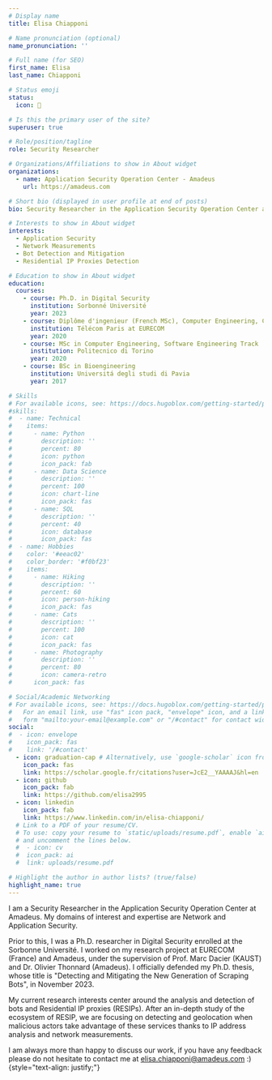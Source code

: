 ```yaml
---
# Display name
title: Elisa Chiapponi

# Name pronunciation (optional)
name_pronunciation: ''

# Full name (for SEO)
first_name: Elisa
last_name: Chiapponi

# Status emoji
status:
  icon: 🤗 

# Is this the primary user of the site?
superuser: true

# Role/position/tagline
role: Security Researcher 

# Organizations/Affiliations to show in About widget
organizations:
  - name: Application Security Operation Center - Amadeus 
    url: https://amadeus.com

# Short bio (displayed in user profile at end of posts)
bio: Security Researcher in the Application Security Operation Center at Amadeus

# Interests to show in About widget
interests:
  - Application Security
  - Network Measurements
  - Bot Detection and Mitigation
  - Residential IP Proxies Detection

# Education to show in About widget
education:
  courses:
    - course: Ph.D. in Digital Security
      institution: Sorbonné Université
      year: 2023
    - course: Diplôme d'ingenieur (French MSc), Computer Engineering, Communication System Security Track
      institution: Télécom Paris at EURECOM
      year: 2020
    - course: MSc in Computer Engineering, Software Engineering Track
      institution: Politecnico di Torino
      year: 2020
    - course: BSc in Bioengineering
      institution: Universitá degli studi di Pavia
      year: 2017

# Skills
# For available icons, see: https://docs.hugoblox.com/getting-started/page-builder/#icons
#skills:
#  - name: Technical
#    items:
#      - name: Python
#        description: ''
#        percent: 80
#        icon: python
#        icon_pack: fab
#      - name: Data Science
#        description: ''
#        percent: 100
#        icon: chart-line
#        icon_pack: fas
#      - name: SQL
#        description: ''
#        percent: 40
#        icon: database
#        icon_pack: fas
#  - name: Hobbies
#    color: '#eeac02'
#    color_border: '#f0bf23'
#    items:
#      - name: Hiking
#        description: ''
#        percent: 60
#        icon: person-hiking
#        icon_pack: fas
#      - name: Cats
#        description: ''
#        percent: 100
#        icon: cat
#        icon_pack: fas
#      - name: Photography
#        description: ''
#        percent: 80
#        icon: camera-retro
#      icon_pack: fas

# Social/Academic Networking
# For available icons, see: https://docs.hugoblox.com/getting-started/page-builder/#icons
#   For an email link, use "fas" icon pack, "envelope" icon, and a link in the
#   form "mailto:your-email@example.com" or "/#contact" for contact widget.
social:
#  - icon: envelope
#    icon_pack: fas
#    link: '/#contact'
  - icon: graduation-cap # Alternatively, use `google-scholar` icon from `ai` icon pack
    icon_pack: fas
    link: https://scholar.google.fr/citations?user=JcE2__YAAAAJ&hl=en
  - icon: github
    icon_pack: fab
    link: https://github.com/elisa2995
  - icon: linkedin
    icon_pack: fab
    link: https://www.linkedin.com/in/elisa-chiapponi/
  # Link to a PDF of your resume/CV.
  # To use: copy your resume to `static/uploads/resume.pdf`, enable `ai` icons in `params.yaml`,
  # and uncomment the lines below.
  #  - icon: cv
  #  icon_pack: ai
  #  link: uploads/resume.pdf

# Highlight the author in author lists? (true/false)
highlight_name: true
---
```


I am a Security Researcher in the Application Security Operation Center at Amadeus. My domains of interest and expertise are Network and Application Security. 

Prior to this, I was a Ph.D. researcher in Digital Security enrolled at the Sorbonne Université. I worked on my research project at EURECOM (France) and Amadeus, under the supervision of Prof. Marc Dacier (KAUST) and Dr. Olivier Thonnard (Amadeus).  I officially defended my Ph.D. thesis, whose title is "Detecting and Mitigating the New Generation of Scraping Bots", in November 2023.

My current research interests center around the analysis and detection of bots and Residential IP proxies (RESIPs).
After an in-depth study of the ecosystem of RESIP, we are focusing on detecting and geolocation when malicious actors take advantage of these services thanks to IP address analysis and network measurements.

I am always more than happy to discuss our work, if you have any feedback please do not hesitate to contact me at elisa.chiapponi@amadeus.com :)
{style="text-align: justify;"}

